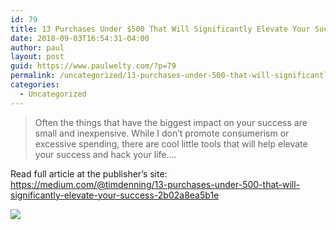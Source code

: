 ```yaml
---
id: 79
title: 13 Purchases Under $500 That Will Significantly Elevate Your Success.
date: 2018-09-03T16:54:31-04:00
author: paul
layout: post
guid: https://www.paulwelty.com/?p=79
permalink: /uncategorized/13-purchases-under-500-that-will-significantly-elevate-your-success/
categories:
  - Uncategorized
---
```

> Often the things that have the biggest impact on your success are small and inexpensive. While I don’t promote consumerism or excessive spending, there are cool little tools that will help elevate your success and hack your life&#8230;.

Read full article at the publisher’s site: <a href="https://medium.com/@timdenning/13-purchases-under-500-that-will-significantly-elevate-your-success-2b02a8ea5b1e" target="_blank">https://medium.com/@timdenning/13-purchases-under-500-that-will-significantly-elevate-your-success-2b02a8ea5b1e</a>

<img src="https://i0.wp.com/cdn-images-1.medium.com/max/1600/1*O70LE0yEQ1duICQy1P8cxA.jpeg?w=758&#038;ssl=1" data-recalc-dims="1" />